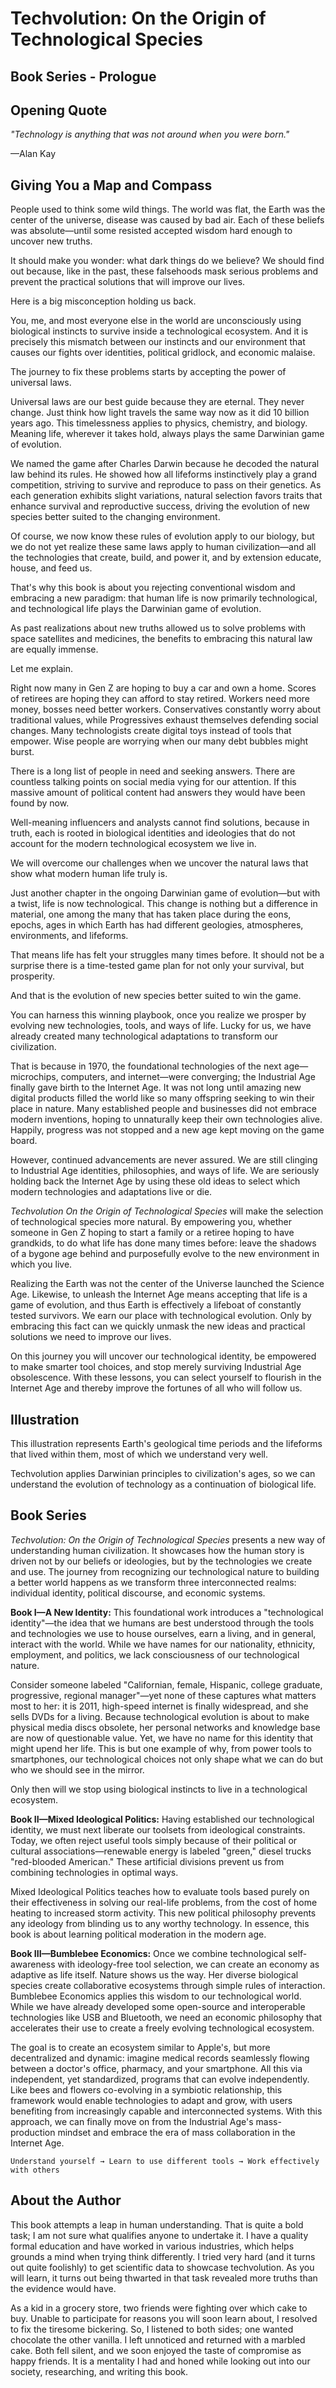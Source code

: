 
# Techvolution: On the Origin of Technological Species

## Book Series - Prologue

## Opening Quote

_"Technology is anything that was not around when you were born."_

—Alan Kay

## Giving You a Map and Compass

People used to think some wild things. The world was flat, the Earth was the center of the universe, disease was caused by bad air. Each of these beliefs was absolute—until some resisted accepted wisdom hard enough to uncover new truths.

It should make you wonder: what dark things do we believe? We should find out because, like in the past, these falsehoods mask serious problems and prevent the practical solutions that will improve our lives.

Here is a big misconception holding us back.

You, me, and most everyone else in the world are unconsciously using biological instincts to survive inside a technological ecosystem. And it is precisely this mismatch between our instincts and our environment that causes our fights over identities, political gridlock, and economic malaise.

The journey to fix these problems starts by accepting the power of universal laws.

Universal laws are our best guide because they are eternal. They never change. Just think how light travels the same way now as it did 10 billion years ago. This timelessness applies to physics, chemistry, and biology. Meaning life, wherever it takes hold, always plays the same Darwinian game of evolution.

We named the game after Charles Darwin because he decoded the natural law behind its rules. He showed how all lifeforms instinctively play a grand competition, striving to survive and reproduce to pass on their genetics. As each generation exhibits slight variations, natural selection favors traits that enhance survival and reproductive success, driving the evolution of new species better suited to the changing environment.

Of course, we now know these rules of evolution apply to our biology, but we do not yet realize these same laws apply to human civilization—and all the technologies that create, build, and power it, and by extension educate, house, and feed us.

That's why this book is about you rejecting conventional wisdom and embracing a new paradigm: that human life is now primarily technological, and technological life plays the Darwinian game of evolution.

As past realizations about new truths allowed us to solve problems with space satellites and medicines, the benefits to embracing this natural law are equally immense. 

Let me explain.

Right now many in Gen Z are hoping to buy a car and own a home. Scores of retirees are hoping they can afford to stay retired. Workers need more money, bosses need better workers. Conservatives constantly worry about traditional values, while Progressives exhaust themselves defending social changes. Many technologists create digital toys instead of tools that empower. Wise people are worrying when our many debt bubbles might burst.

There is a long list of people in need and seeking answers. There are countless talking points on social media vying for our attention. If this massive amount of political content had answers they would have been found by now. 

Well-meaning influencers and analysts cannot find solutions, because in truth, each is rooted in biological identities and ideologies that do not account for the modern technological ecosystem we live in.

We will overcome our challenges when we uncover the natural laws that show what modern human life truly is.

Just another chapter in the ongoing Darwinian game of evolution—but with a twist, life is now technological. This change is nothing but a difference in material, one among the many that has taken place during the eons, epochs, ages in which Earth has had different geologies, atmospheres, environments, and lifeforms.

That means life has felt your struggles many times before. It should not be a surprise there is a time-tested game plan for not only your survival, but prosperity.

And that is the evolution of new species better suited to win the game.

You can harness this winning playbook, once you realize we prosper by evolving new technologies, tools, and ways of life. Lucky for us, we have already created many technological adaptations to transform our civilization.

That is because in 1970, the foundational technologies of the next age—microchips, computers, and internet—were converging; the Industrial Age finally gave birth to the Internet Age. It was not long until amazing new digital products filled the world like so many offspring seeking to win their place in nature. Many established people and businesses did not embrace modern inventions, hoping to unnaturally keep their own technologies alive. Happily, progress was not stopped and a new age kept moving on the game board.

However, continued advancements are never assured. We are still clinging to Industrial Age identities, philosophies, and ways of life. We are seriously holding back the Internet Age by using these old ideas to select which modern technologies and adaptations live or die.

_Techvolution On the Origin of Technological Species_ will make the selection of technological species more natural. By empowering you, whether someone in Gen Z hoping to start a family or a retiree hoping to have grandkids, to do what life has done many times before: leave the shadows of a bygone age behind and purposefully evolve to the new environment in which you live.

Realizing the Earth was not the center of the Universe launched the Science Age. Likewise, to unleash the Internet Age means accepting that life is a game of evolution, and thus Earth is effectively a lifeboat of constantly tested survivors. We earn our place with technological evolution. Only by embracing this fact can we quickly unmask the new ideas and practical solutions we need to improve our lives.

On this journey you will uncover our technological identity, be empowered to make smarter tool choices, and stop merely surviving Industrial Age obsolescence. With these lessons, you can select yourself to flourish in the Internet Age and thereby improve the fortunes of all who will follow us.

## Illustration

This illustration represents Earth's geological time periods and the lifeforms that lived within them, most of which we understand very well.

Techvolution applies Darwinian principles to civilization's ages, so we can understand the evolution of technology as a continuation of biological life.

<!--image source: https://commons.wikimedia.org/wiki/File:Geological_time_spiral.png  -->

## Book Series

_Techvolution: On the Origin of Technological Species_ presents a new way of understanding human civilization. It showcases how the human story is driven not by our beliefs or ideologies, but by the technologies we create and use. The journey from recognizing our technological nature to building a better world happens as we transform three interconnected realms: individual identity, political discourse, and economic systems.

**Book I—A New Identity:** This foundational work introduces a "technological identity"—the idea that we humans are best understood through the tools and technologies we use to house ourselves, earn a living, and in general, interact with the world. While we have names for our nationality, ethnicity, employment, and politics, we lack consciousness of our technological nature.

Consider someone labeled "Californian, female, Hispanic, college graduate, progressive, regional manager"—yet none of these captures what matters most to her: it is 2011, high-speed internet is finally widespread, and she sells DVDs for a living. Because technological evolution is about to make physical media discs obsolete, her personal networks and knowledge base are now of questionable value. Yet, we have no name for this identity that might upend her life. This is but one example of why, from power tools to smartphones, our technological choices not only shape what we can do but who we should see in the mirror.

Only then will we stop using biological instincts to live in a technological ecosystem.

**Book II—Mixed Ideological Politics:** Having established our technological identity, we must next liberate our toolsets from ideological constraints. Today, we often reject useful tools simply because of their political or cultural associations—renewable energy is labeled "green," diesel trucks "red-blooded American." These artificial divisions prevent us from combining technologies in optimal ways.

Mixed Ideological Politics teaches how to evaluate tools based purely on their effectiveness in solving our real-life problems, from the cost of home heating to increased storm activity. This new political philosophy prevents any ideology from blinding us to any worthy technology. In essence, this book is about learning political moderation in the modern age.

**Book III—Bumblebee Economics:** Once we combine technological self-awareness with ideology-free tool selection, we can create an economy as adaptive as life itself. Nature shows us the way. Her diverse biological species create collaborative ecosystems through simple rules of interaction. Bumblebee Economics applies this wisdom to our technological world. While we have already developed some open-source and interoperable technologies like USB and Bluetooth, we need an economic philosophy that accelerates their use to create a freely evolving technological ecosystem.

The goal is to create an ecosystem similar to Apple's, but more decentralized and dynamic: imagine medical records seamlessly flowing between a doctor's office, pharmacy, and your smartphone. All this via independent, yet standardized, programs that can evolve independently. Like bees and flowers co-evolving in a symbiotic relationship, this framework would enable technologies to adapt and grow, with users benefiting from increasingly capable and interconnected systems. With this approach, we can finally move on from the Industrial Age's mass-production mindset and embrace the era of mass collaboration in the Internet Age.

`Understand yourself → Learn to use different tools → Work effectively with others`

## About the Author

This book attempts a leap in human understanding. That is quite a bold task; I am not sure what qualifies anyone to undertake it. I have a quality formal education and have worked in various industries, which helps grounds a mind when trying think differently. I tried very hard (and it turns out quite foolishly) to get scientific data to showcase techvolution. As you will learn, it turns out being thwarted in that task revealed more truths than the evidence would have.

As a kid in a grocery store, two friends were fighting over which cake to buy. Unable to participate for reasons you will soon learn about, I resolved to fix the tiresome bickering. So, I listened to both sides; one wanted chocolate the other vanilla. I left unnoticed and returned with a marbled cake. Both fell silent, and we soon enjoyed the taste of compromise as happy friends. It is a mentality I had and honed while looking out into our society, researching, and writing this book.
